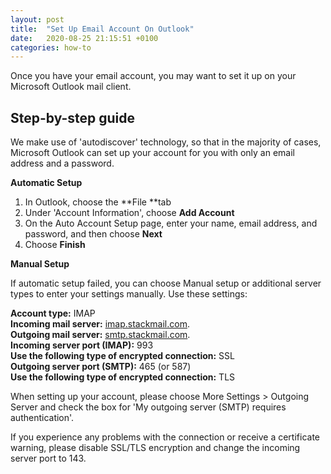```yaml
---
layout: post
title:  "Set Up Email Account On Outlook"
date:   2020-08-25 21:15:51 +0100
categories: how-to
---
```

Once you have your email account, you may want to set it up on your Microsoft Outlook mail client.

Step-by-step guide
------------------

We make use of 'autodiscover' technology, so that in the majority of cases, Microsoft Outlook can set up your account for you with only an email address and a password.

**Automatic Setup**

1.  In Outlook, choose the **File **tab
2.  Under 'Account Information', choose **Add Account**
3.  On the Auto Account Setup page, enter your name, email address, and password, and then choose **Next**
4.  Choose **Finish**

**Manual Setup**

If automatic setup failed, you can choose Manual setup or additional server types to enter your settings manually. Use these settings:

**Account type:** IMAP  
**Incoming mail server:** [imap.stackmail.com](http://imap.stackmail.com/).  
**Outgoing mail server:** [smtp.stackmail.com](http://smtp.stackmail.com/).  
**Incoming server port (IMAP):** 993  
**Use the following type of encrypted connection:** SSL  
**Outgoing server port (SMTP):** 465 (or 587)  
**Use the following type of encrypted connection:** TLS

When setting up your account, please choose More Settings > Outgoing Server and check the box for 'My outgoing server (SMTP) requires authentication'.

If you experience any problems with the connection or receive a certificate warning, please disable SSL/TLS encryption and change the incoming server port to 143.